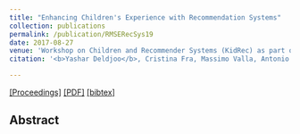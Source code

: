 ```yaml
---
title: "Enhancing Children's Experience with Recommendation Systems"
collection: publications
permalink: /publication/RMSERecSys19
date: 2017-08-27
venue: 'Workshop on Children and Recommender Systems (KidRec) as part of the 11th ACM Conference on Recommender Systems'
citation: '<b>Yashar Deldjoo</b>, Cristina Fra, Massimo Valla, Antonio Paladini, Davide Anghileri, Mustafa Anil Tuncel, Franca Garzotto, Paolo Cremonesi, <i> Workshop on Children and Recommender Systems </i><b>(KidRec@RecSys'17)</b>.'

---
```


[[Proceedings]](https://dl.acm.org/citation.cfm?id=3109859.3109956) [[PDF]](https://re.public.polimi.it/retrieve/handle/11311/1032225/227265/02-KidRec-2017-Deldjoo-Enhancing-Children%27s-Experience.pdf)  [[bibtex]](https://github.com/yasdel/yasdel.github.io/tree/master/_publications/RecSys17_WS1.bib)


## Abstract

